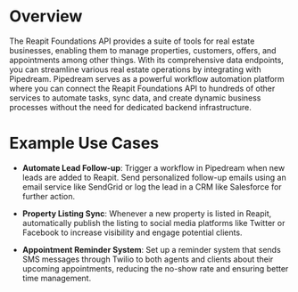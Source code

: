 # Overview

The Reapit Foundations API provides a suite of tools for real estate businesses, enabling them to manage properties, customers, offers, and appointments among other things. With its comprehensive data endpoints, you can streamline various real estate operations by integrating with Pipedream. Pipedream serves as a powerful workflow automation platform where you can connect the Reapit Foundations API to hundreds of other services to automate tasks, sync data, and create dynamic business processes without the need for dedicated backend infrastructure.

# Example Use Cases

- **Automate Lead Follow-up**: Trigger a workflow in Pipedream when new leads are added to Reapit. Send personalized follow-up emails using an email service like SendGrid or log the lead in a CRM like Salesforce for further action.

- **Property Listing Sync**: Whenever a new property is listed in Reapit, automatically publish the listing to social media platforms like Twitter or Facebook to increase visibility and engage potential clients.

- **Appointment Reminder System**: Set up a reminder system that sends SMS messages through Twilio to both agents and clients about their upcoming appointments, reducing the no-show rate and ensuring better time management.
